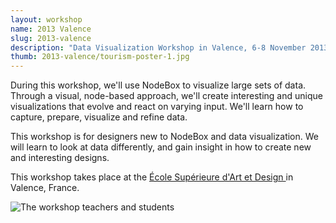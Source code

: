 ```yaml
---
layout: workshop
name: 2013 Valence
slug: 2013-valence
description: "Data Visualization Workshop in Valence, 6-8 November 2013."
thumb: 2013-valence/tourism-poster-1.jpg
---
```

<p>During this workshop, we'll use NodeBox to visualize large sets of data. Through a visual, node-based approach, we'll create interesting and unique visualizations that evolve and react on varying input. We'll learn how to capture, prepare, visualize and refine data.</p>

<p>This workshop is for designers new to NodeBox and data visualization. We will learn to look at data differently, and gain insight in how to create new and interesting designs.</p>

<p>This workshop takes place at the <a href="http://esad-gv.fr/">École Supérieure d'Art et Design </a> in Valence, France.</p>

<img src="http://workshops.nodebox.net/media/2013-valence/group.jpg" alt="The workshop teachers and students" style="max-width: 100%" />